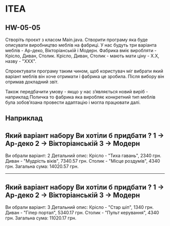 # ITEA
## HW-05-05

Створіть проєкт з класом Main.java.
Створити програму яка буде описувати виробництво меблів на фабриці.
У нас будуть три варіанта меблів - Ар-деко, Вікторіанській і Модерн.
Фабрика вміє виробляти - Крісло, Диван, Столик.
Крісло, Диван, Столик - мають мати ціну - X.X, назву - "XXX".

Спроектувати програму таким чином, щоб користувач міг вибрати який варіант меблів він хоче отримати і фабрика це зробила. Після вибору він отримав докладний звіт.

Також передбачити умову - якщо у нас зʼявляється новий виріб - наприклад Поличка то фабрика яка виробляє конкретний тип меблів була зобовʼязана провести адаптацію і могла працювати далі.

Наприклад
------------------
Який варіант набору Ви хотіли б придбати ?
1 -> Ар-деко
2 -> Вікторіанській
3 -> Модерн
------------------
Ви обрали варіант: 2
Детальний опис:
Крісло - "Тиха гавань", 2340 грн.
Диван - "Мудрість віків", 7340.57 грн.
Столик - "Місце роздумів", 4340 грн.
Загальна сума: 14020.57 грн.

------------------
Який варіант набору Ви хотіли б придбати ?
1 -> Ар-деко
2 -> Вікторіанській
3 -> Модерн
------------------
Ви обрали варіант: 3
Детальний опис:
Крісло - "Стар шіп", 1340 грн.
Диван - "Гіпер портал", 5340.17 грн.
Столик - "Пульт керування", 4340 грн.
Загальна сума: 11020.17 грн.